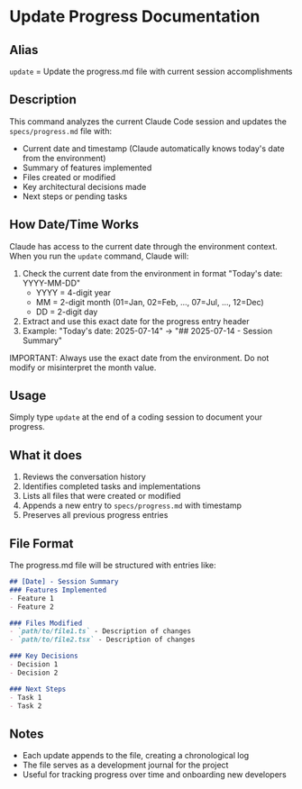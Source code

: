 # Update Progress Documentation

## Alias
`update` = Update the progress.md file with current session accomplishments

## Description
This command analyzes the current Claude Code session and updates the `specs/progress.md` file with:
- Current date and timestamp (Claude automatically knows today's date from the environment)
- Summary of features implemented
- Files created or modified
- Key architectural decisions made
- Next steps or pending tasks

## How Date/Time Works
Claude has access to the current date through the environment context. When you run the `update` command, Claude will:
1. Check the current date from the environment in format "Today's date: YYYY-MM-DD"
   - YYYY = 4-digit year
   - MM = 2-digit month (01=Jan, 02=Feb, ..., 07=Jul, ..., 12=Dec)
   - DD = 2-digit day
2. Extract and use this exact date for the progress entry header
3. Example: "Today's date: 2025-07-14" → "## 2025-07-14 - Session Summary"

IMPORTANT: Always use the exact date from the environment. Do not modify or misinterpret the month value.

## Usage
Simply type `update` at the end of a coding session to document your progress.

## What it does
1. Reviews the conversation history
2. Identifies completed tasks and implementations
3. Lists all files that were created or modified
4. Appends a new entry to `specs/progress.md` with timestamp
5. Preserves all previous progress entries

## File Format
The progress.md file will be structured with entries like:
```markdown
## [Date] - Session Summary
### Features Implemented
- Feature 1
- Feature 2

### Files Modified
- `path/to/file1.ts` - Description of changes
- `path/to/file2.tsx` - Description of changes

### Key Decisions
- Decision 1
- Decision 2

### Next Steps
- Task 1
- Task 2
```

## Notes
- Each update appends to the file, creating a chronological log
- The file serves as a development journal for the project
- Useful for tracking progress over time and onboarding new developers